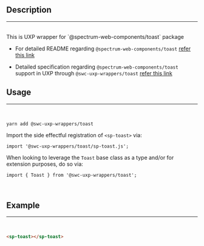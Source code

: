 ## Description

---

<br />
This is UXP wrapper for `@spectrum-web-components/toast` package 
<br />

-   For detailed README regarding `@spectrum-web-components/toast` [refer this link](https://www.npmjs.com/package/@spectrum-web-components/toast/v/0.11.9)

-   Detailed specification regarding `@spectrum-web-components/toast` support in UXP through `@swc-uxp-wrappers/toast` [refer this link](https://developer.adobe.com/photoshop/uxp/2022/uxp-api/reference-spectrum/swc/)

## Usage

---

<br />

```
yarn add @swc-uxp-wrappers/toast
```

Import the side effectful registration of `<sp-toast>` via:

```
import '@swc-uxp-wrappers/toast/sp-toast.js';
```

When looking to leverage the `Toast` base class as a type and/or for extension purposes, do so via:

```
import { Toast } from '@swc-uxp-wrappers/toast';
```

<br />

## Example

---

<br />

```html
<sp-toast></sp-toast>
```
